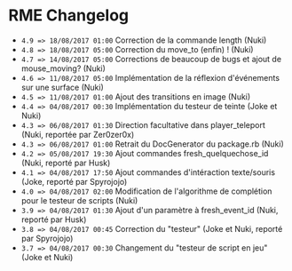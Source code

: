 # RME Changelog

*  `4.9 => 18/08/2017 01:00` Correction de la commande length (Nuki)
*  `4.8 => 18/08/2017 05:00` Correction du move_to (enfin) ! (Nuki)
*  `4.7 => 14/08/2017 05:00` Corrections de beaucoup de bugs et ajout de mouse_moving? (Nuki)
*  `4.6 => 11/08/2017 05:00` Implémentation de la réflexion d'événements sur une surface (Nuki)
*  `4.5 => 11/08/2017 01:00` Ajout des transitions en image (Nuki)
*  `4.4 => 04/08/2017 00:30` Implémentation du testeur de teinte (Joke et Nuki)
*  `4.3 => 06/08/2017 01:30` Direction facultative dans player_teleport (Nuki, reportée par Zer0zer0x)
*  `4.3 => 06/08/2017 01:00` Retrait du DocGenerator du package.rb (Nuki)
*  `4.2 => 05/08/2017 19:30` Ajout commandes fresh_quelquechose_id (Nuki, reporté par Husk)
*  `4.1 => 04/08/2017 17:50` Ajout commandes d'intéraction texte/souris (Joke, reporté par Spyrojojo)
*  `4.0 => 04/08/2017 02:00` Modification de l'algorithme de complétion pour le testeur de scripts (Nuki)
*  `3.9 => 04/08/2017 01:30` Ajout d'un paramètre à fresh_event_id (Nuki, reporté par Husk)
*  `3.8 => 04/08/2017 00:45` Correction du "testeur" (Joke et Nuki, reporté par Spyrojojo)
*  `3.7 => 04/08/2017 00:30` Changement du "testeur de script en jeu" (Joke et Nuki)